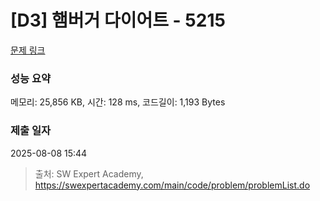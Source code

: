 # [D3] 햄버거 다이어트 - 5215 

[문제 링크](https://swexpertacademy.com/main/code/problem/problemDetail.do?contestProbId=AWT-lPB6dHUDFAVT) 

### 성능 요약

메모리: 25,856 KB, 시간: 128 ms, 코드길이: 1,193 Bytes

### 제출 일자

2025-08-08 15:44



> 출처: SW Expert Academy, https://swexpertacademy.com/main/code/problem/problemList.do